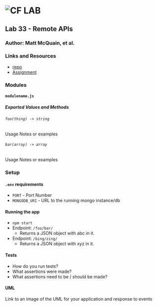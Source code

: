 # ![CF](http://i.imgur.com/7v5ASc8.png) LAB

## Lab 33 - Remote APIs

### Author: Matt McQuain, et al.

### Links and Resources

- [repo](https://github.com/mattoattacko/lab-33)
- [Assignment](https://codesandbox.io/s/rz8zxo9rn)

### Modules

#### `modulename.js`

##### Exported Values and Methods

###### `foo(thing) -> string`

Usage Notes or examples

###### `bar(array) -> array`

Usage Notes or examples

### Setup

#### `.env` requirements

- `PORT` - Port Number
- `MONGODB_URI` - URL to the running mongo instance/db

#### Running the app

- `npm start`
- Endpoint: `/foo/bar/`
  - Returns a JSON object with abc in it.
- Endpoint: `/bing/zing/`
  - Returns a JSON object with xyz in it.

#### Tests

- How do you run tests?
- What assertions were made?
- What assertions need to be / should be made?

#### UML

Link to an image of the UML for your application and response to events
